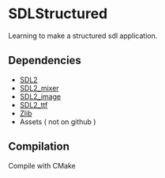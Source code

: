 # SDLStructured
Learning to make a structured sdl application.

## Dependencies

- [SDL2](http://www.libsdl.org)
- [SDL2\_mixer](http://www.libsdl.org/projects/SDL_mixer/)
- [SDL2\_image](http://www.libsdl.org/projects/SDL_image/)
- [SDL2\_ttf](http://www.libsdl.org/projects/SDL_ttf/)
- [Zlib](http://www.zlib.net/)
- Assets ( not on github )

## Compilation
Compile with CMake
